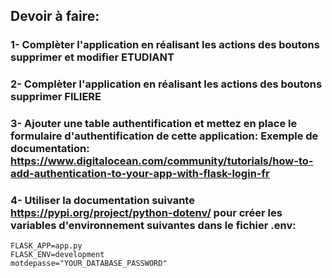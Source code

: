 ## Devoir à faire:

### 1- Complèter l'application en réalisant les actions des boutons supprimer et modifier ETUDIANT
### 2- Complèter l'application en réalisant les actions des boutons supprimer FILIERE

### 3- Ajouter une table authentification et mettez en place le formulaire d'authentification de cette application: Exemple de documentation: https://www.digitalocean.com/community/tutorials/how-to-add-authentication-to-your-app-with-flask-login-fr 

### 4- Utiliser la documentation suivante https://pypi.org/project/python-dotenv/ pour créer les variables d'environnement suivantes dans le fichier .env:
    FLASK_APP=app.py
    FLASK_ENV=development
    motdepasse="YOUR_DATABASE_PASSWORD"
